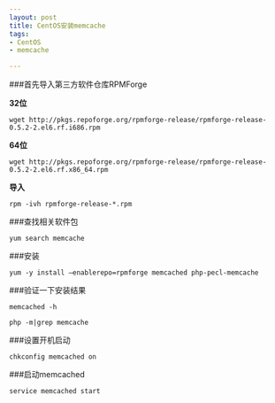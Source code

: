 ```yaml
---
layout: post
title: CentOS安装memcache
tags:
- CentOS
- memcache

---
```


###首先导入第三方软件仓库RPMForge 

**32位**

	wget http://pkgs.repoforge.org/rpmforge-release/rpmforge-release-0.5.2-2.el6.rf.i686.rpm
	
**64位**

	wget http://pkgs.repoforge.org/rpmforge-release/rpmforge-release-0.5.2-2.el6.rf.x86_64.rpm

**导入**

	rpm -ivh rpmforge-release-*.rpm

###查找相关软件包

	yum search memcache
	
###安装

	yum -y install –enablerepo=rpmforge memcached php-pecl-memcache
	
###验证一下安装结果

	memcached -h

	php -m|grep memcache

###设置开机启动

	chkconfig memcached on
	
###启动memcached

	service memcached start
